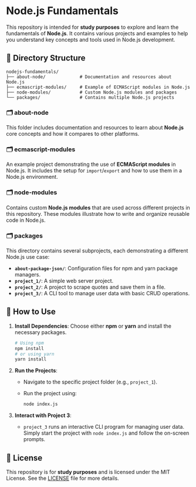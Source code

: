 # Node.js Fundamentals

This repository is intended for **study purposes** to explore and learn the fundamentals of **Node.js**. It contains various projects and examples to help you understand key concepts and tools used in Node.js development.

## 📁 Directory Structure

```
nodejs-fundamentals/
├── about-node/             # Documentation and resources about Node.js
├── ecmascript-modules/     # Example of ECMAScript modules in Node.js
├── node-modules/           # Custom Node.js modules and packages
└── packages/               # Contains multiple Node.js projects
```

### 🗂 **about-node**

This folder includes documentation and resources to learn about **Node.js** core concepts and how it compares to other platforms.

### 🗂 **ecmascript-modules**

An example project demonstrating the use of **ECMAScript modules** in Node.js. It includes the setup for `import`/`export` and how to use them in a Node.js environment.

### 🗂 **node-modules**

Contains custom **Node.js modules** that are used across different projects in this repository. These modules illustrate how to write and organize reusable code in Node.js.

### 🗂 **packages**

This directory contains several subprojects, each demonstrating a different Node.js use case:

- **`about-package-json/`**: Configuration files for npm and yarn package managers.
- **`project_1/`**: A simple web server project.
- **`project_2/`**: A project to scrape quotes and save them in a file.
- **`project_3/`**: A CLI tool to manage user data with basic CRUD operations.

## 🚀 How to Use

1. **Install Dependencies**:
   Choose either **npm** or **yarn** and install the necessary packages.

   ```bash
   # Using npm
   npm install
   # or using yarn
   yarn install
   ```

2. **Run the Projects**:

   - Navigate to the specific project folder (e.g., `project_1`).
   - Run the project using:

     ```bash
     node index.js
     ```

3. **Interact with Project 3**:
   - `project_3` runs an interactive CLI program for managing user data. Simply start the project with `node index.js` and follow the on-screen prompts.

## 📄 License

This repository is for **study purposes** and is licensed under the MIT License. See the [LICENSE](LICENSE) file for more details.
